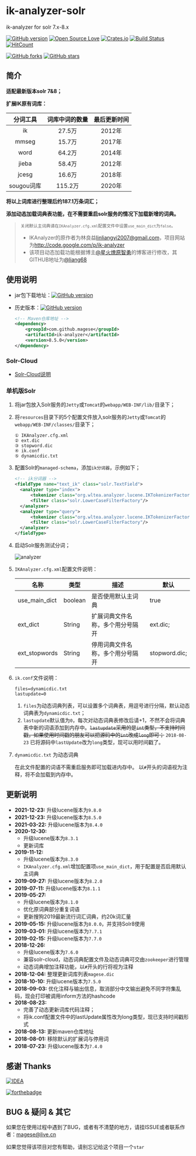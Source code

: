 # ik-analyzer-solr
ik-analyzer for solr 7.x-8.x

<!-- Badges section here. -->
[![GitHub version](https://img.shields.io/maven-central/v/com.github.magese/ik-analyzer.svg?style=flat-square)](https://search.maven.org/search?q=g:com.github.magese%20AND%20a:ik-analyzer&core=gav)
[![Open Source Love](https://badges.frapsoft.com/os/v1/open-source.svg?v=103)](https://github.com/magese/ik-analyzer-solr/releases)
[![Crates.io](https://img.shields.io/crates/l/rustc-serialize.svg)](./LICENSE)
[![Build Status](https://travis-ci.org/magese/ik-analyzer-solr.svg?branch=master)](https://travis-ci.org/magese/ik-analyzer-solr)
[![HitCount](http://hits.dwyl.io/magese/ik-analyzer-solr.svg)](http://hits.dwyl.io/magese/ik-analyzer-solr)

[![GitHub forks](https://img.shields.io/github/forks/magese/ik-analyzer-solr.svg?style=social&label=Fork)](https://github.com/magese/ik-analyzer-solr/network/members)
[![GitHub stars](https://img.shields.io/github/stars/magese/ik-analyzer-solr.svg?style=social&label=Star)](https://github.com/magese/ik-analyzer-solr/stargazers)
<!-- /Badges section end. -->

## 简介
**适配最新版本solr 7&8；**

**扩展IK原有词库：**

| 分词工具 | 词库中词的数量 | 最后更新时间 |
| :------: | :------: | :------: |
| ik | 27.5万 | 2012年 |
| mmseg | 15.7万 | 2017年 |
| word | 64.2万 | 2014年 |
| jieba | 58.4万 | 2012年 |
| jcesg | 16.6万 | 2018年 |
| sougou词库 | 115.2万 | 2020年 |

**将以上词库进行整理后约187.1万条词汇；**

**添加动态加载词典表功能，在不需要重启solr服务的情况下加载新增的词典。**

> <small>关闭默认主词典请在`IKAnalyzer.cfg.xml`配置文件中设置`use_main_dict`为`false`。</small>
> * IKAnalyzer的原作者为林良益<linliangyi2007@gmail.com>，项目网站为<http://code.google.com/p/ik-analyzer>
> * 该项目动态加载功能根据博主[@星火燎原智勇](http://www.cnblogs.com/liang1101/articles/6395016.html)的博客进行修改，其GITHUB地址为[@liang68](https://github.com/liang68)


## 使用说明
* jar包下载地址：[![GitHub version](https://img.shields.io/badge/version-8.5.0-519dd9.svg)](https://search.maven.org/remotecontent?filepath=com/github/magese/ik-analyzer/8.5.0/ik-analyzer-8.5.0.jar)
* 历史版本：[![GitHub version](https://img.shields.io/maven-central/v/com.github.magese/ik-analyzer.svg?style=flat-square)](https://search.maven.org/search?q=g:com.github.magese%20AND%20a:ik-analyzer&core=gav)

    ```xml
    <!-- Maven仓库地址 -->
    <dependency>
        <groupId>com.github.magese</groupId>
        <artifactId>ik-analyzer</artifactId>
        <version>8.5.0</version>
    </dependency>
    ```

### Solr-Cloud
* [Solr-Cloud说明](./README-CLOUD.md)

### 单机版Solr
1. 将jar包放入Solr服务的`Jetty`或`Tomcat`的`webapp/WEB-INF/lib/`目录下；

2. 将`resources`目录下的5个配置文件放入solr服务的`Jetty`或`Tomcat`的`webapp/WEB-INF/classes/`目录下；
    ```console
    ① IKAnalyzer.cfg.xml
    ② ext.dic
    ③ stopword.dic
    ④ ik.conf
    ⑤ dynamicdic.txt
    ```

3. 配置Solr的`managed-schema`，添加`ik分词器`，示例如下；
    ```xml
    <!-- ik分词器 -->
    <fieldType name="text_ik" class="solr.TextField">
      <analyzer type="index">
          <tokenizer class="org.wltea.analyzer.lucene.IKTokenizerFactory" useSmart="false" conf="ik.conf"/>
          <filter class="solr.LowerCaseFilterFactory"/>
      </analyzer>
      <analyzer type="query">
          <tokenizer class="org.wltea.analyzer.lucene.IKTokenizerFactory" useSmart="true" conf="ik.conf"/>
          <filter class="solr.LowerCaseFilterFactory"/>
      </analyzer>
    </fieldType>
    ```

4. 启动Solr服务测试分词；

    ![analyzer](./img/analyzer.png)

5. `IKAnalyzer.cfg.xml`配置文件说明：

    | 名称 | 类型 | 描述 | 默认 |
    | ------ | ------ | ------ | ------ |
    | use_main_dict | boolean | 是否使用默认主词典 | true |
    | ext_dict | String | 扩展词典文件名称，多个用分号隔开 | ext.dic; |
    | ext_stopwords | String | 停用词典文件名称，多个用分号隔开 | stopword.dic; |

6. `ik.conf`文件说明：
    ```properties
    files=dynamicdic.txt
    lastupdate=0
    ```

    1. `files`为动态词典列表，可以设置多个词典表，用逗号进行分隔，默认动态词典表为`dynamicdic.txt`；
    2. `lastupdate`默认值为`0`，每次对动态词典表修改后请+1，不然不会将词典表中新的词语添加到内存中。<s>`lastupdate`采用的是`int`类型，不支持时间戳，如果使用时间戳的朋友可以把源码中的`int`改成`long`即可；</s> `2018-08-23` 已将源码中`lastUpdate`改为`long`类型，现可以用时间戳了。

7. `dynamicdic.txt` 为动态词典

    在此文件配置的词语不需重启服务即可加载进内存中。
    以`#`开头的词语视为注释，将不会加载到内存中。


## 更新说明
- **2021-12-23:** 升级lucene版本为`9.8.0`
- **2021-12-23:** 升级lucene版本为`8.5.0`
- **2021-03-22:** 升级lucene版本为`8.4.0`
- **2020-12-30:**
    - 升级lucene版本为`8.3.1`
    - 更新词库
- **2019-11-12:** 
    - 升级lucene版本为`8.3.0`
    - `IKAnalyzer.cfg.xml`增加配置项`use_main_dict`，用于配置是否启用默认主词典
- **2019-09-27:** 升级lucene版本为`8.2.0`
- **2019-07-11:** 升级lucene版本为`8.1.1`
- **2019-05-27:** 
    - 升级lucene版本为`8.1.0`
    - 优化原词典部分重复词语
    - 更新搜狗2019最新流行词汇词典，约20k词汇量
- **2019-05-15:** 升级lucene版本为`8.0.0`，并支持Solr8使用
- **2019-03-01:** 升级lucene版本为`7.7.1`
- **2019-02-15:** 升级lucene版本为`7.7.0`
- **2018-12-26:** 
    - 升级lucene版本为`7.6.0`
    - 兼容solr-cloud，动态词典配置文件及动态词典可交由`zookeeper`进行管理
    - 动态词典增加注释功能，以`#`开头的行将视为注释
- **2018-12-04:** 整理更新词库列表`magese.dic`
- **2018-10-10:** 升级lucene版本为`7.5.0`
- **2018-09-03:** 优化注释与输出信息，取消部分中文输出避免不同字符集乱码，现会打印被调用inform方法的hashcode
- **2018-08-23:**
    - 完善了动态更新词库代码注释；
    - 将ik.conf配置文件中的lastUpdate属性改为long类型，现已支持时间戳形式
- **2018-08-13:** 更新maven仓库地址
- **2018-08-01:** 移除默认的扩展词与停用词
- **2018-07-23:** 升级lucene版本为`7.4.0`


## 感谢 Thanks

[![IDEA](./img/jetbrains.svg)](https://www.jetbrains.com/?from=ik-analyzer-solr)

[![forthebadge](https://forthebadge.com/images/badges/made-with-java.svg)](https://www.java.com)


## BUG & 疑问 & 其它
如果您在使用过程中遇到了BUG，或者有不清楚的地方，请挂ISSUE或者联系作者：<magese@live.cn>

如果您觉得该项目对您有帮助，请别忘记给这个项目一个`star`
